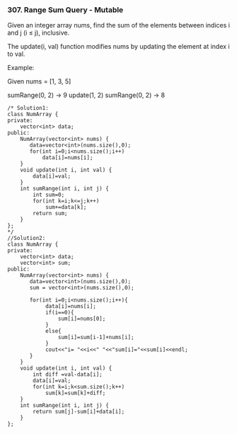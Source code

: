 ### 307. Range Sum Query - Mutable
Given an integer array nums, find the sum of the elements between indices i and j (i ≤ j), inclusive.

The update(i, val) function modifies nums by updating the element at index i to val.

Example:

Given nums = [1, 3, 5]

sumRange(0, 2) -> 9
update(1, 2)
sumRange(0, 2) -> 8
```
/* Solution1:
class NumArray {
private:
    vector<int> data;
public:
    NumArray(vector<int> nums) {
       data=vector<int>(nums.size(),0);
       for(int i=0;i<nums.size();i++)
           data[i]=nums[i];
    }
    void update(int i, int val) {
        data[i]=val;
    }
    int sumRange(int i, int j) {
        int sum=0;
        for(int k=i;k<=j;k++)
            sum+=data[k];
        return sum;
    }
};
*/
//Solution2:
class NumArray {
private:
    vector<int> data;
    vector<int> sum;
public:
    NumArray(vector<int> nums) {
       data=vector<int>(nums.size(),0);
       sum = vector<int>(nums.size(),0);
        
       for(int i=0;i<nums.size();i++){
            data[i]=nums[i];
            if(i==0){
                sum[i]=nums[0];
            }
            else{
                sum[i]=sum[i-1]+nums[i];
            }
            cout<<"i= "<<i<<" "<<"sum[i]="<<sum[i]<<endl;
       }
    }
    void update(int i, int val) {
        int diff =val-data[i];
        data[i]=val;
        for(int k=i;k<sum.size();k++)
            sum[k]=sum[k]+diff;
    }
    int sumRange(int i, int j) {
        return sum[j]-sum[i]+data[i];
    }
};

```
